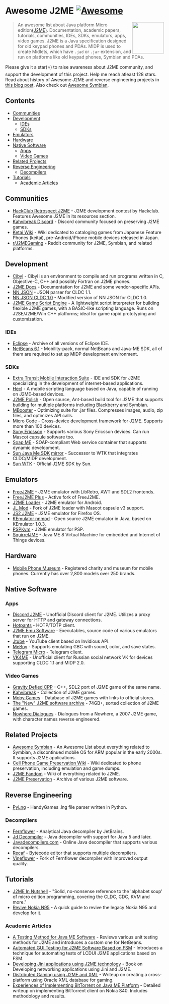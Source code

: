 # Awesome J2ME [![Awesome](https://awesome.re/badge.svg)](https://awesome.re)

[<img src="j2me-logo.jpg" align="right" width="100">](https://www.oracle.com/java/technologies/javameoverview.html)


> An awesome list about Java platform Micro edition[(J2ME)](https://en.wikipedia.org/wiki/Java_Platform,_Micro_Edition). Documentation, academic papers, tutorials, communities, IDEs, SDKs, emulators, apps, video games. J2ME is a Java specification designed for old keypad phones and PDAs. MIDP is used to create Midlets, which have `.jad` or `.jar` extension, and run on platforms like old keypad phones, Symbian and PDAs.

<!--lint disable double-link-->
Please give it a star(⭐) to raise awareness about J2ME community, and support the development of this project. Help me reach atleast 128 stars. Read about history of Awesome J2ME and reverse engineering projects in <a href="https://hstsethi.vercel.app/posts/programming/awesome-j2me">this blog post</a>. Also check out [Awesome Symbian](https://github.com/hstsethi/awesome-symbian).



## Contents

- [Communities](#communities)
- [Development](#development)
   - [IDEs](#ides)
   - [SDKs](#sdks)
- [Emulators](#emulators)
- [Hardware](#hardware)
- [Native Software](#native-software)
   - [Apps](#apps)
   - [Video Games](#video-games)
- [Related Projects](#related-projects)
- [Reverse Engineering](#reverse-engineering)
   - [Decompilers](#decompilers)
- [Tutorials](#tutorials)
    - [Academic Articles](#academic-articles)



## Communities

- [HackClub Retrospect J2ME](https://retrospect.hackclub.com/j2me) - J2ME development contest by Hackclub. Features Awesome J2ME in its resources section.
- [Kahvibreak Discord](https://discord.gg/8TgbHAG) - Discord community focused on preserving J2ME games.
- [Ketai Wiki](https://keitaiwiki.com/wiki/KeitaiWiki) - Wiki dedicated to cataloging games from Japanese Feature Phones (keitai), pre-Android/iPhone mobile devices released in Japan.
- [r/J2MEGaming](https://reddit.com/r/j2megaming) - Reddit community for J2ME, Symbian, and related platforms.



## Development

- [Cibyl](https://github.com/SimonKagstrom/cibyl) - Cibyl is an environment to compile and run programs written in C, Objective-C, C++ and possibly Fortran on J2ME phones.
- [J2ME Docs](https://nikita36078.github.io/J2ME_Docs) - Documentation for J2ME and some vendor-specific APIs.
- [NN JSON](https://github.com/shinovon/NNJSON) - JSON parser for CLDC 1.1.
- [NN JSON CLDC 1.0](https://github.com/gtrxAC/discord-j2me/tree/main/src/cc/nnproject/json) - Modified version of NN JSON for CLDC 1.0.
- [J2ME Game Script Engine](https://j2megamescript.sourceforge.net/) - A lightweight script interpreter for building flexible J2ME games, with a BASIC-like scripting language. Runs on J2SE/J2ME/Win C++ platforms; ideal for game rapid prototyping and customization.

### IDEs

- [Eclipse](https://archive.eclipse.org/eclipse/downloads) - Archive of all versions of Eclipse IDE.
- [NetBeans 6.1](https://archive.org/download/netbeans-olds/6.1) - Mobility-pack, normal NetBeans and Java-ME SDK, all of them are required to set up MIDP development environment.

### SDKs

- [Extra Transit Mobile Interaction Suite](http://web.archive.org/web/20070210202710/http://www.extransit.com) - IDE and SDK for J2ME specializing in the development of internet-based applications.
- [Hecl](https://www.hecl.org) - A mobile scripting language based on Java, capable of running on J2ME-based devices.
- [J2ME Polish](https://github.com/Enough-Software/j2mepolish) - Open source, Ant-based build tool for J2ME that supports building for multiple platforms including Blackberry and Symbian.
- [MBooster](https://web.archive.org/web/20070314004015/http://innaworks.com/mBooster.html) - Optimizing suite for .jar files. Compresses images, audio, zip files, and optimizes API calls.
- [Micro Code](https://web.archive.org/web/20061225061546/http://j2me-device-db.sourceforge.net/pmwiki/index.php?n=Main.HomePage) - Cross-device development framework for J2ME. Supports more than 100 devices.
- [Sony Ericsson](https://archive.org/details/semc_java_me_cldc_sdk.2-5-0-6) - Supports various Sony Ericsson devices. Can run Mascot capsule software too.
- [Soap ME](https://dl.acm.org/doi/abs/10.1145/1462802.1462805) - SOAP-compliant Web service container that supports dynamic development.
- [Sun Java Me SDK](https://www.oracle.com/java/technologies/javame-sdk/java-me-sdk-v30.html) [mirror](https://archive.org/details/sun_java_me_sdk-3_0-win) - Successor to WTK that integrates CLDC/MIDP development.
- [Sun WTK](https://www.oracle.com/java/technologies/java-archive-downloads-javame-downloads.html#sun_java_wireless_toolkit-2.5.2_01) - Official J2ME SDK by Sun.



## Emulators

- [FreeJ2ME](https://github.com/hex007/freej2me) - J2ME emulator with LibRetro, AWT and SDL2 frontends.
- [FreeJ2ME Plus](https://github.com/TASEmulators/freej2me-plus) - Active fork of FreeJ2ME.
- [J2ME Loader](https://github.com/nikita36078/J2ME-Loader) - J2ME emulator for Android.
- [JL Mod](https://github.com/woesss/JL-Mod) - Fork of J2ME loader with Mascot capsule v3 support.
- [JS2 J2ME](https://github.com/szatkus/js2me) - J2ME emulator for Firefox OS.
- [KEmulator nnmod](https://github.com/shinovon/KEmulator) - Open source J2ME emulator in Java, based on KEmulator 1.0.3.
- [PSPKvm](https://sourceforge.net/projects/pspkvm/) - J2ME emulator for PSP.
- [SquirrelJME](https://github.com/squirreljme/squirreljme) - Java ME 8 Virtual Machine for embedded and Internet of Things devices.



## Hardware

- [Mobile Phone Museum](https://mobilephonemuseum.com/about) - Registered charity and museum for mobile phones. Currently has over 2,800 models over 250 brands.


## Native Software

### Apps

- [Discord J2ME](https://github.com/gtrxAC/discord-j2me) - Unofficial Discord client for J2ME. Utilizes a proxy server for HTTP and gateway connections.
- [Hotpants](https://github.com/baumschubser/hotpants/) - HOTP/TOTP client.
- [J2ME Emu Software](https://archive.org/details/j2me-emuSoftware) - Executables, source code of various emulators that run on J2ME.
- [Jtube](https://github.com/shinovon/JTube) - YouTube client based on Invidious API.
- [MeBoy](http://arktos.se/meboy) - Supports emulating GBC with sound, color, and save states.
- [Telegram Micro](https://github.com/faissaloo/telegram-micro) - Telegram client.
- [VK4ME](https://github.com/VK4ME/client)  - Unofficial client for Russian social network VK for devices supporting CLDC 1.1 and MIDP 2.0.

### Video Games

- [Gravity Defied CPP](https://github.com/rgimad/gravity_defied_cpp) - C++, SDL2 port of J2ME game of the same name.
- [Kahvibreak](https://bluemaxima.org/kahvibreak) - Collection of J2ME games.
- [Moby Games](https://www.mobygames.com/platform/j2me) - Database of J2ME games with links to official stores.
- [The "New" J2ME software archive](https://archive.org/details/96x65pixels_j2me) - 74GB+, sorted collection of J2ME games.
- [Nowhere Dialogues](https://gist.github.com/hstsethi/d4ef0c9f0710e5b713d1beb2ff93a1ce) - Dialogues from a Nowhere, a 2007 J2ME game, with character names reverse engineered.


## Related Projects

- [Awesome Symbian](https://github.com/hstsethi/awesome-symbian) - An Awesome List about everything related to Symbian, a discontinued mobile OS for ARM popular in the early 2000s. It supports J2ME applications.
- [Cell Phone Game Preservation Wiki](https://cellphonegamespreservation.miraheze.org/wiki/Main_Page) - Wiki dedicated to phone preservation, including emulation and game dumps.
- [J2ME Fandom](https://j2me.fandom.com/wiki) - Wiki of everything related to J2ME.
- [J2ME Preservation](https://github.com/j2me-preservation/j2me-preservation) - Archive of various J2ME software.



## Reverse Engineering

- [PyLng](https://github.com/CakesTwix/pylng) - HandyGames .lng file parser written in Python.

### Decompilers

- [Fernflower](https://github.com/fesh0r/fernflower) - Analytical Java decompiler by JetBrains.
- [Jd Decompiler](https://java-decompiler.github.io) - Java decompiler with support for Java 5 and later.
- [Javadecompilers.com](https://www.javadecompilers.com) - Online Java decompiler that supports various decompilers.
- [Recaf](https://github.com/Col-E/Recaf) - Bytecode editor that supports multiple decompilers.
- [Vineflower](https://github.com/vineflower/vineflower) - Fork of Fernflower decompiler with improved output quality.



## Tutorials

- [J2ME In Nutshell](https://www.oreilly.com/library/view/j2me-in-a/059600253X) - "Solid, no-nonsense reference to the 'alphabet soup' of micro edition programming, covering the CLDC, CDC, KVM and more."
- [Revive Nokia N95](https://github.com/domib97/revive.nokia.n95) - A quick guide to revive the legacy Nokia N95 and develop for it.

### Academic Articles

- [A Testing Method for Java ME Software](https://doi.org/10.1109/EmbeddedCom-ScalCom.2009.21) - Reviews various unit testing methods for J2ME and introduces a custom one for NetBeans.
- [Automated GUI Testing for J2ME Software Based on FSM](https://ieeexplore.ieee.org/abstract/document/5341641) - Introduces a technique for automating tests of LCDUI J2ME applications based on FSM.
- [Developing Jini applications using J2ME technology](https://dl.acm.org/doi/abs/10.5555/507165) - Book on Developing networking applications using Jini and J2ME.
- [Distributed Gaming using J2ME and XML](https://www.cs.sjsu.edu/faculty/pollett/masters/Semesters/Fall03/Rekha/CS297Report.pdf) - Writeup on creating a cross-platform using Oracle XML database for gaming.
- [Experiences of Implementing BitTorrent on Java ME Platform](https://ieeexplore.ieee.org/abstract/document/4446557) - Detailed writeup on implementing BitTorrent client on Nokia S40. Includes methodology and results.
